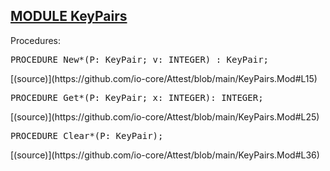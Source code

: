 
## [MODULE KeyPairs](https://github.com/io-core/Attest/blob/main/KeyPairs.Mod)

Procedures:


<pre>PROCEDURE New*(P: KeyPair; v: INTEGER) : KeyPair;</pre> [(source)](https://github.com/io-core/Attest/blob/main/KeyPairs.Mod#L15)


<pre>PROCEDURE Get*(P: KeyPair; x: INTEGER): INTEGER;</pre> [(source)](https://github.com/io-core/Attest/blob/main/KeyPairs.Mod#L25)


<pre>PROCEDURE Clear*(P: KeyPair);</pre> [(source)](https://github.com/io-core/Attest/blob/main/KeyPairs.Mod#L36)

